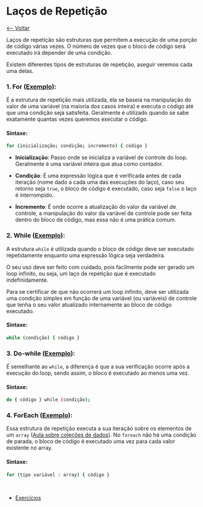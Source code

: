 # Laços de Repetição
[<-- Voltar](../README.md)

Laços de repetição são estruturas que permitem a execução de uma porção de código várias vezes. O número de vezes que o bloco de código será executado irá depender de uma condição.

Existem diferentes tipos de estruturas de repetição, aseguir veremos cada uma delas.

### 1. For ([Exemplo](./For.java)):

É a estrutura de repetição mais utilizada, ela se baseia na manipulação do valor de uma variável (na maioria dos casos inteira) e executa o código até que uma condição seja satisfeita. Geralmente é utilizado quando se sabe exatamente quantas vezes queremos executar o código.

#### Sintaxe:

```bash
for (inicialização; condição; incremento) { código }
```

- **Inicialização**: 
Passo onde se inicializa a variável de controle do loop. Geralmente é uma variável inteira que atua como contador.

- **Condição**:
É uma expressão lógica que é verificada antes de cada iteração (nome dado a cada uma das execuções do laço), caso seu retorno seja ```true```, o bloco de código é executado, caso seja ```false``` o laço é interrompido.

- **Incremento**:
É onde ocorre a atualização do valor da variável de controle, a manipulação do valor da variável de controle pode ser feita dentro do bloco de código, mas essa não é uma prática comum.

### 2. While ([Exemplo](./While.java)):

A estrutura ```while``` é utilizada quando o bloco de código deve ser executado repetidamente enquanto uma expressão lógica seja verdadeira.

O seu uso deve ser feito com cuidado, pois facilmente pode ser gerado um loop infinito, ou seja, um laço de repetição que é executado indefinidamente.

Para se certificar de que não ocorrerá um loop infinito, deve ser utilizada uma condição simples em função de uma variável (ou variáveis) de controle que tenha o seu valor atualizado internamente ao bloco de código executado.

#### Sintaxe:

```bash
while (condição) { código }
```

### 3. Do-while ([Exemplo](./DoWhile.java)):

É semelhante ao ```while```, a diferença é que a sua verificação ocorre após a execução do loop, sendo assim, o bloco é executado ao menos uma vez.

#### Sintaxe:

```bash
do { código } while (condição);
```

### 4. ForEach ([Exemplo](./ForEach.java)):

Essa estrutura de repetição executa a sua iteração sobre os elementos de um ```array``` ([Aula sobre coleções de dados](../colecoes/README.md)). No ```foreach``` não há uma condição de parada, o bloco de código é executado uma vez para cada valor existente no array.

#### Sintaxe:
```bash
for (tipo variável : array) { código }
```

<br>

- [Exercícios](./exercicios.md)